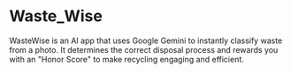 # Waste_Wise
WasteWise is an AI app that uses Google Gemini to instantly classify waste from a photo. It determines the correct disposal process and rewards you with an "Honor Score" to make recycling engaging and efficient.
